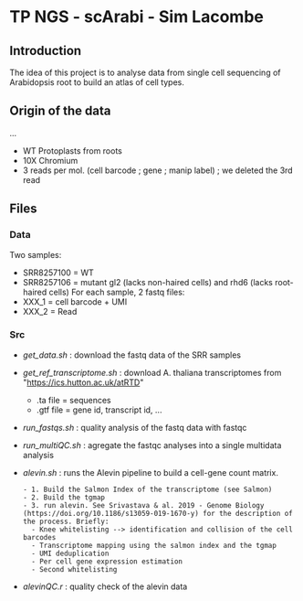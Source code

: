 # TP NGS - scArabi - Sim Lacombe

## Introduction

The idea of this project is to analyse data from single cell sequencing of Arabidopsis root to build an atlas of cell types.

## Origin of the data 
...
- WT Protoplasts from roots
- 10X Chromium
- 3 reads per mol. (cell barcode ; gene ; manip label) ; we deleted the 3rd read

## Files
### Data
Two samples:
  - SRR8257100 = WT
  - SRR8257106 = mutant gl2 (lacks non-haired cells) and rhd6 (lacks root-haired cells)
For each sample, 2 fastq files:
  - XXX_1 = cell barcode + UMI
  - XXX_2 = Read
  
### Src

- *get_data.sh* : download the fastq data of the SRR samples
- *get_ref_transcriptome.sh* : download A. thaliana transcriptomes from "https://ics.hutton.ac.uk/atRTD" 
    - .ta file = sequences
    - .gtf file = gene id, transcript id, ...
- *run_fastqs.sh* : quality analysis of the fastq data with fastqc
- *run_multiQC.sh* : agregate the fastqc analyses into a single multidata analysis
- *alevin.sh* : runs the Alevin pipeline to build a cell-gene count matrix. 

      - 1. Build the Salmon Index of the transcriptome (see Salmon)
      - 2. Build the tgmap 
      - 3. run alevin. See Srivastava & al. 2019 - Genome Biology (https://doi.org/10.1186/s13059-019-1670-y) for the description of the process. Briefly:
        - Knee whitelisting --> identification and collision of the cell barcodes
        - Transcriptome mapping using the salmon index and the tgmap
        - UMI deduplication 
        - Per cell gene expression estimation
        - Second whitelisting
        
- *alevinQC.r* : quality check of the alevin data